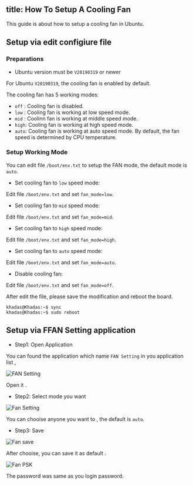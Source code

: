 title: How To Setup A Cooling Fan
---

This guide is about how to setup a cooling fan in Ubuntu.


## Setup via edit configiure file

### Preparations
* Ubuntu version must be `V20190319` or newer

For Ubuntu `V20190319`, the cooling fan is enabled by default.

The cooling fan has 5 working modes:
* `off` : Cooling fan is disabled.
* `low` : Cooling fan is working at low speed mode.
* `mid` : Coolinn fan is working at middle speed mode.
* `high`: Cooling fan is working at high speed mode.
* `auto`: Cooling fan is working at auto speed mode. By default, the fan speed is determined by CPU temperature.

### Setup Working Mode

You can edit file `/boot/env.txt` to setup the FAN mode, the default mode is `auto`.

* Set cooling fan to `low` speed mode:

Edit file `/boot/env.txt` and set `fan_mode=low`.

* Set cooling fan to `mid` speed mode:

Edit file `/boot/env.txt` and set `fan_mode=mid`.

* Set cooling fan to `high` speed mode:

Edit file `/boot/env.txt` and set `fan_mode=high`.

* Set cooling fan to `auto` speed mode:

Edit file `/boot/env.txt` and set `fan_mode=auto`.

* Disable cooling fan:

Edit file `/boot/env.txt` and set `fan_mode=off`.

After edit the file, please save the modification and reboot the board.

```
khadas@Khadas:~$ sync
khadas@Khadas:~$ sudo reboot
```

## Setup via FFAN Setting application

* Step1: Open Application 

You can found the application which name `FAN Setting` in you application list ,

![FAN Setting](/images/vim1/gnome_application_fan.png)

Open it . 

* Step2: Select mode you want

![Fan Setting](/images/vim1/gnome_fan_setting.png)

You can chooise anyone you want to , the default is `auto`.

* Step3: Save 

![Fan save](/images/vim1/gnome_fan_save.png)

After chooise, you can save it as default . 

![Fan PSK](/images/vim1/gnome_fan_psk.png)

The password was same as you login password.
